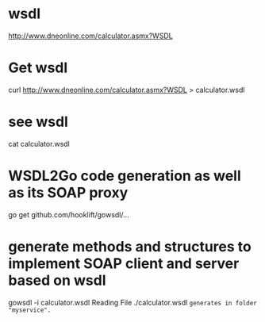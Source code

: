# wsdl
http://www.dneonline.com/calculator.asmx?WSDL

# Get wsdl
curl http://www.dneonline.com/calculator.asmx?WSDL > calculator.wsdl

# see wsdl
cat calculator.wsdl

# WSDL2Go code generation as well as its SOAP proxy
go get github.com/hooklift/gowsdl/...

# generate methods and structures to implement SOAP client and server based on wsdl
gowsdl -i calculator.wsdl Reading File ./calculator.wsdl
`generates in folder "myservice". `
